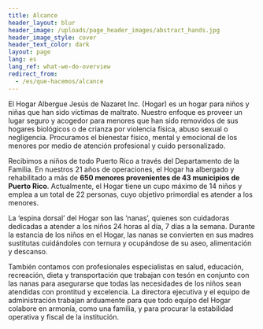 ```yaml
---
title: Alcance
header_layout: blur
header_image: /uploads/page_header_images/abstract_hands.jpg
header_image_style: cover
header_text_color: dark
layout: page
lang: es
lang_ref: what-we-do-overview
redirect_from:
  - /es/que-hacemos/alcance
---
```

El Hogar Albergue Jesús de Nazaret Inc. (Hogar) es un hogar para niños y niñas que han sido víctimas de maltrato. Nuestro enfoque es proveer un lugar seguro y acogedor para menores que han sido removidos de sus hogares biológicos o de crianza por violencia física, abuso sexual o negligencia. Procuramos el bienestar físico, mental y emocional de los menores por medio de atención profesional y cuido personalizado.

Recibimos a niños de todo Puerto Rico a través del Departamento de la Familia. En nuestros 21 años de operaciones, el Hogar ha albergado y rehabilitado a más de <b>650 menores provenientes de 43 municipios de Puerto Rico</b>. Actualmente, el Hogar tiene un cupo máximo de 14 niños y emplea a un total de 22 personas, cuyo objetivo primordial es atender a los menores.

La ‘espina dorsal’ del Hogar son las ‘nanas’, quienes son cuidadoras dedicadas a atender a los niños 24 horas al día, 7 días a la semana. Durante la estancia de los niños en el Hogar, las nanas se convierten en sus madres sustitutas cuidándoles con ternura y ocupándose de su aseo, alimentación y descanso.

También contamos con profesionales especialistas en salud, educación, recreación, dieta y transportación que trabajan con tesón en conjunto con las nanas para asegurarse que todas las necesidades de los niños sean atendidas con prontitud y excelencia. La directora ejecutiva y el equipo de administración trabajan arduamente para que todo equipo del Hogar colabore en armonía, como una familia, y para procurar la estabilidad operativa y fiscal de la institución.
